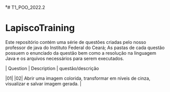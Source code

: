 ⁸# T1_POO_2022.2
# LapiscoTraining

Este repositório contém uma série de questões criadas pelo nosso professor de java do Instituto Federal do Ceará;
As pastas de cada questão possuem o enunciado da questão bem como a resolução na linguagem Java e os arquivos
necessários para serem executados.



| Question | Description | questão/descrição 

|01| 
|02| Abrir uma imagem colorida, transformar em níveis de cinza, visualizar e salvar imagem gerada. |
